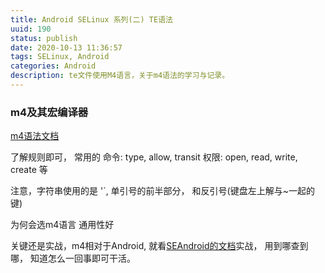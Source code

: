 ```yaml
---
title: Android SELinux 系列(二) TE语法
uuid: 190
status: publish
date: 2020-10-13 11:36:57
tags: SELinux, Android
categories: Android
description: te文件使用M4语言，关于m4语法的学习与记录。
---
```


### m4及其宏编译器

[m4语法文档](https://www.gnu.org/savannah-checkouts/gnu/m4/manual/m4-1.4.18/m4.html#Manual)

了解规则即可， 常用的
命令: type, allow, transit
权限: open, read, write, create 等 

注意，字符串使用的是 '`, 单引号的前半部分， 和反引号(键盘左上解与~一起的键)

为何会选m4语言
	通用性好

关键还是实战，m4相对于Android, 就看[SEAndroid的文档](https://source.android.com/security/selinux/customize)实战， 用到哪查到哪， 知道怎么一回事即可干活。
